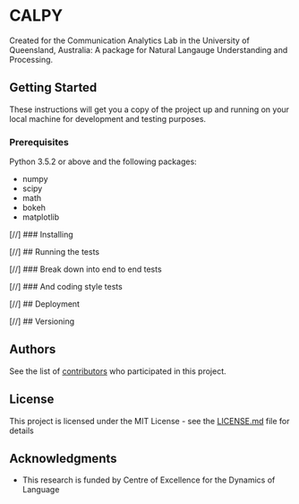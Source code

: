 # CALPY

Created for the Communication Analytics Lab in the University of Queensland, Australia: A package for Natural Langauge Understanding and Processing.


## Getting Started

These instructions will get you a copy of the project up and running on your local machine for development and testing purposes.


### Prerequisites
Python 3.5.2 or above and the following packages:
- numpy
- scipy
- math
- bokeh
- matplotlib


[//] ### Installing

[//] ## Running the tests

[//] ### Break down into end to end tests

[//] ### And coding style tests

[//] ## Deployment

[//] ## Versioning

## Authors

See the list of [contributors](https://github.com/YvonneYYu/CALPY/graphs/contributors) who participated in this project.

## License

This project is licensed under the MIT License - see the [LICENSE.md](https://github.com/YvonneYYu/CALPY/blob/master/LICENSE) file for details

## Acknowledgments

* This research is funded by Centre of Excellence for the Dynamics of Language
